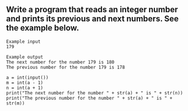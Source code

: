 ## Write a program that reads an integer number and prints its previous and next numbers. See the example below.

```
Example input
179

Example output
The next number for the number 179 is 180
The previous number for the number 179 is 178

```

```
a = int(input())
m = int(a - 1)
n = int(a + 1)
print("The next number for the number " + str(a) + " is " + str(n))
print("The previous number for the number " + str(a) + " is " + str(m))
```
